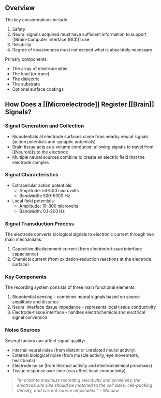 
## Overview

The key considerations include:
1. Safety
2. Neural signals acquired must have sufficient information to support [[Brain-Computer Interface (BCI)]] use
3. Reliability
4. Degree of invasiveness must not exceed what is absolutely necessary

Primary components:
- The array of electrode sites
- The lead (or trace)
- The dielectric
- The substrate
- Optional surface coatings

## How Does a [[Microelectrode]] Register [[Brain]] Signals?

### Signal Generation and Collection

- Biopotentials at electrode surfaces come from nearby neural signals (action potentials and synaptic potentials)
- Brain tissue acts as a volume conductor, allowing signals to travel from [[Neuron]]s to the electrode
- Multiple neural sources combine to create an electric field that the electrode samples

### Signal Characteristics

- Extracellular action potentials:
    - Amplitude: 50-500 microvolts
    - Bandwidth: 500-5000 Hz
- Local field potentials:
    - Amplitude: 10-800 microvolts
    - Bandwidth: 0.1-200 Hz

### Signal Transduction Process

The electrode converts biological signals to electronic current through two main mechanisms:

1. Capacitive displacement current (from electrode-tissue interface capacitance)
2. Chemical current (from oxidation-reduction reactions at the electrode surface)

### Key Components

The recording system consists of three main functional elements:

1. Biopotential sensing - combines neural signals based on source amplitude and distance
2. Neural interface tissue impedance - represents local tissue conductivity
3. Electrode-tissue interface - handles electrochemical and electrical signal conversion

### Noise Sources

Several factors can affect signal quality:

- Internal neural noise (from distant or unrelated neural activity)
- External biological noise (from muscle activity, eye movements, heartbeats)
- Electrode noise (from thermal activity and electrochemical processes)
- Tissue response over time (can affect local conductivity)

>"*In order to maximize recording selectivity and sensitivity, the electrode site size should be matched to the cell sizes, cell-packing density, and current source amplitudes.*" - Wolpaw


